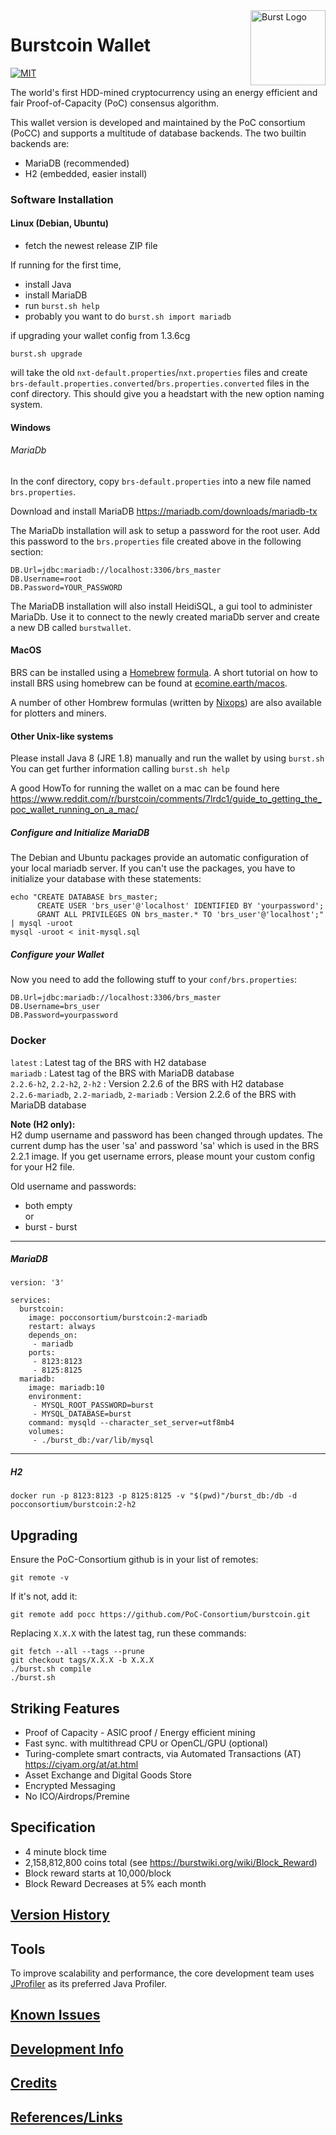 <img align="right" width="120" height="120" title="Burst Logo" src="https://raw.githubusercontent.com/burst-apps-team/Marketing_Resources/master/BURST_LOGO/PNG/icon_blue.png" />

# Burstcoin Wallet

[![MIT](https://img.shields.io/badge/license-GPLv3-blue.svg)](LICENSE.txt)

The world's first HDD-mined cryptocurrency using an energy efficient
and fair Proof-of-Capacity (PoC) consensus algorithm.

This wallet version is developed and maintained by the PoC consortium
(PoCC) and supports a multitude of database backends. The two builtin
backends are:
- MariaDB (recommended)
- H2 (embedded, easier install)



### Software Installation

#### Linux (Debian, Ubuntu)

- fetch the newest release ZIP file

If running for the first time,

- install Java
- install MariaDB
- run ```burst.sh help```
- probably you want to do ```burst.sh import mariadb```


if upgrading your wallet config from 1.3.6cg

```
burst.sh upgrade
```
will take the old `nxt-default.properties`/`nxt.properties` files and
create `brs-default.properties.converted`/`brs.properties.converted`
files in the conf directory. This should give you a headstart with the
new option naming system.

#### Windows

###### MariaDb

In the conf directory, copy `brs-default.properties` into a new file named `brs.properties`.

Download and install MariaDB <https://mariadb.com/downloads/mariadb-tx>

The MariaDb installation will ask to setup a password for the root user. 
Add this password to the `brs.properties` file created above in the following section:
```
DB.Url=jdbc:mariadb://localhost:3306/brs_master
DB.Username=root
DB.Password=YOUR_PASSWORD
```

The MariaDB installation will also install HeidiSQL, a gui tool to administer MariaDb.
Use it to connect to the newly created mariaDb server and create a new DB called `burstwallet`. 

#### MacOS

BRS can be installed using a [Homebrew](https://brew.sh/) [formula](https://github.com/nixops/homebrew-burstcoind). A short tutorial on how to install BRS using homebrew can be found at [ecomine.earth/macos](https://ecomine.earth/macos/).

A number of other Hombrew formulas (written by [Nixops](https://github.com/nixops)) are also available for plotters and miners.

#### Other Unix-like systems

Please install Java 8 (JRE 1.8) manually and run the wallet by using `burst.sh`
You can get further information calling `burst.sh help`

A good HowTo for running the wallet on a mac can be found here
<https://www.reddit.com/r/burstcoin/comments/7lrdc1/guide_to_getting_the_poc_wallet_running_on_a_mac/>


##### Configure and Initialize MariaDB

The Debian and Ubuntu packages provide an automatic configuration of
your local mariadb server. If you can't use the packages, you have to
initialize your database with these statements:

```
echo "CREATE DATABASE brs_master; 
      CREATE USER 'brs_user'@'localhost' IDENTIFIED BY 'yourpassword';
      GRANT ALL PRIVILEGES ON brs_master.* TO 'brs_user'@'localhost';" | mysql -uroot
mysql -uroot < init-mysql.sql
```

##### Configure your Wallet

Now you need to add the following stuff to your `conf/brs.properties`:

```
DB.Url=jdbc:mariadb://localhost:3306/brs_master
DB.Username=brs_user
DB.Password=yourpassword
```

### Docker

`latest` : Latest tag of the BRS with H2 database  
`mariadb` : Latest tag of the BRS with MariaDB database  
`2.2.6-h2`, `2.2-h2`, `2-h2` : Version 2.2.6 of the BRS with H2 database  
`2.2.6-mariadb`, `2.2-mariadb`, `2-mariadb` : Version 2.2.6 of the BRS with MariaDB database  


**Note (H2 only):**  
H2 dump username and password has been changed through updates. The current dump has the user 'sa' and password 'sa' which is used in the BRS 2.2.1 image. If you get username errors, please mount your custom config for your H2 file.

Old username and passwords:

- both empty  
  or
- burst - burst

---
##### MariaDB

```
version: '3'

services:
  burstcoin:
    image: pocconsortium/burstcoin:2-mariadb
    restart: always
    depends_on:
     - mariadb
    ports:
     - 8123:8123
     - 8125:8125
  mariadb:
    image: mariadb:10
    environment:
     - MYSQL_ROOT_PASSWORD=burst
     - MYSQL_DATABASE=burst
    command: mysqld --character_set_server=utf8mb4
    volumes:
     - ./burst_db:/var/lib/mysql
```

---
##### H2

```
docker run -p 8123:8123 -p 8125:8125 -v "$(pwd)"/burst_db:/db -d pocconsortium/burstcoin:2-h2
```

## Upgrading

Ensure the PoC-Consortium github is in your list of remotes: 
```
git remote -v
```

If it's not, add it: 
```
git remote add pocc https://github.com/PoC-Consortium/burstcoin.git
```

Replacing `X.X.X` with the latest tag, run these commands:

```
git fetch --all --tags --prune
git checkout tags/X.X.X -b X.X.X 
./burst.sh compile
./burst.sh
```

## Striking Features

- Proof of Capacity - ASIC proof / Energy efficient mining
- Fast sync. with multithread CPU or OpenCL/GPU (optional)
- Turing-complete smart contracts, via Automated Transactions (AT) <https://ciyam.org/at/at.html>
- Asset Exchange and Digital Goods Store
- Encrypted Messaging
- No ICO/Airdrops/Premine

## Specification

- 4 minute block time
- 2,158,812,800 coins total (see <https://burstwiki.org/wiki/Block_Reward>)
- Block reward starts at 10,000/block
- Block Reward Decreases at 5% each month

## [Version History](doc/History.md)

## Tools

To improve scalability and performance, the core development team uses
<a href="https://www.ej-technologies.com/products/jprofiler/overview.html">JProfiler</a>
as its preferred Java Profiler.

## [Known Issues](doc/KnownIssues.md)
## [Development Info](doc/Refactoring.md)
## [Credits](doc/Credits.md)
## [References/Links](doc/References.md)
